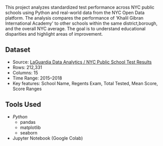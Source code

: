 This project analyzes standardized test performance across NYC public schools using Python and real-world data from the NYC Open Data platform.
The analysis compares the performance of 'Khalil Gibran International Academy' to other schools within the same district,borough, and the overall NYC average. The goal is to understand educational disparities and highlight areas of improvement.
## Dataset
- Source: [LaGuardia Data Analytics / NYC Public School Test Results](https://raw.githubusercontent.com/CunyLaGuardiaDataAnalytics/datasets/master/2014-15_To_2018-19_NYC_School_Exam_Scores.csv)
- Rows: 212,331
- Columns: 15
- Time Range: 2015–2018
- Key features: School Name, Regents Exam, Total Tested, Mean Score, Score Ranges
## Tools Used
- *Python*
  - pandas
  - matplotlib
  - seaborn
- Jupyter Notebook (Google Colab)
